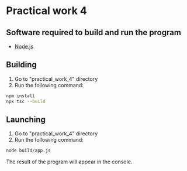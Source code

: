 # Practical work 4

## Software required to build and run the program
- [Node.js](https://nodejs.org/en)

## Building

1. Go to "practical_work_4" directory
2. Run the following command:
```sh
npm install
npx tsc --build
```

## Launching

1. Go to "practical_work_4" directory
2. Run the following command:
```sh
node build/app.js
```

The result of the program will appear in the console.
